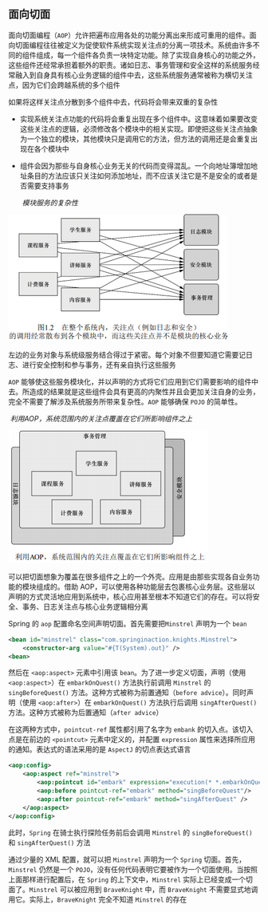 ## 面向切面

面向切面编程（`AOP`）允许把遍布应用各处的功能分离出来形成可重用的组件。面向切面编程往往被定义为促使软件系统实现关注点的分离一项技术。系统由许多不同的组件组成，每一个组件各负责一块特定功能。除了实现自身核心的功能之外，这些组件还经常承担着额外的职责。诸如日志、事务管理和安全这样的系统服务经常融入到自身具有核心业务逻辑的组件中去，这些系统服务通常被称为横切关注点，因为它们会跨越系统的多个组件

如果将这样关注点分散到多个组件中去，代码将会带来双重的复杂性

* 实现系统关注点功能的代码将会重复出现在多个组件中。这意味着如果要改变这些关注点的逻辑，必须修改各个模块中的相关实现。即使把这些关注点抽象为一个独立的模块，其他模块只是调用它的方法，但方法的调用还是会重复出现在各个模块中

* 组件会因为那些与自身核心业务无关的代码而变得混乱。一个向地址簿增加地址条目的方法应该只关注如何添加地址，而不应该关注它是不是安全的或者是否需要支持事务

  ​							*模块服务的复杂性*

![](Images/模块复杂性.png)

左边的业务对象与系统级服务结合得过于紧密。每个对象不但要知道它需要记日志、进行安全控制和参与事务，还有亲自执行这些服务

`AOP` 能够使这些服务模块化，并以声明的方式将它们应用到它们需要影响的组件中去。所造成的结果就是这些组件会具有更高的内聚性并且会更加关注自身的业务，完全不需要了解涉及系统服务所带来复杂性。`AOP` 能够确保 `POJO` 的简单性。

​				*利用AOP，系统范围内的关注点覆盖在它们所影响组件之上*

![](Images/利用AOP降低复杂.png)

可以把切面想象为覆盖在很多组件之上的一个外壳。应用是由那些实现各自业务功能的模块组成的。借助 AOP，可以使用各种功能层去包裹核心业务层。这些层以声明的方式灵活地应用到系统中，核心应用甚至根本不知道它们的存在。可以将安全、事务、日志关注点与核心业务逻辑相分离

Spring 的 `aop` 配置命名空间声明切面。首先需要把`Minstrel` 声明为一个 `bean`

```xml
<bean id="minstrel" class="com.springinaction.knights.Minstrel">
	<constructor-arg value="#{T(System).out}" />
<bean>
```

然后在 `<aop:aspect>` 元素中引用该 `bean`。为了进一步定义切面，声明（使用 `<aop:aspect>`）在 `embarkOnQuest()` 方法执行前调用 `Minstrel` 的 `singBeforeQuest()` 方法。这种方式被称为前置通知（`before advice`）。同时声明（使用 `<aop:after>`）在 `embarkOnQuest()` 方法执行后调用 `singAfterQuest()` 方法。这种方式被称为后置通知（`after advice`）

在这两种方式中，`pointcut-ref` 属性都引用了名字为 `embank` 的切入点。该切入点是在前边的 `<pointcut>` 元素中定义的，并配置 `expression` 属性来选择所应用的通知。表达式的语法采用的是 `AspectJ` 的切点表达式语言

```xml
<aop:config>
	<aop:aspect ref="minstrel">
		<aop:pointcut id="embark" expression="execution(* *.embarkOnQuest(...)) "/>
		<aop:before pointcut-ref="embark" method="singBeforeQuest"/>
		<aop:after pointcut-ref="embark" method="singAfterQuest" />
    </aop:aspect>
</aop:config>
```

此时，`Spring` 在骑士执行探险任务前后会调用 `Minstrel` 的 `singBeforeQuest()` 和 `singAfterQuest()` 方法

通过少量的 XML 配置，就可以把 `Minstrel` 声明为一个 `Spring` 切面。首先，`Minstrel` 仍然是一个 `POJO`，没有任何代码表明它要被作为一个切面使用。当按照上面那样进行配置后，在 `Spring` 的上下文中，`Minstrel` 实际上已经变成一个切面了。`Minstrel` 可以被应用到 `BraveKnight` 中，而 `BraveKnight` 不需要显式地调用它。实际上，`BraveKnight` 完全不知道 `Minstrel` 的存在

